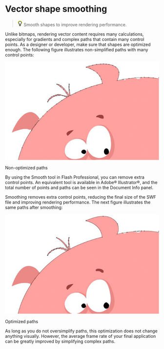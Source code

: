# Vector shape smoothing

> ![](../img/tip_help.png) Smooth shapes to improve rendering performance.

Unlike bitmaps, rendering vector content requires many calculations, especially
for gradients and complex paths that contain many control points. As a designer
or developer, make sure that shapes are optimized enough. The following figure
illustrates non-simplified paths with many control points:

![](../img/or_nonoptpath_popup.png)

Non-optimized paths

By using the Smooth tool in Flash Professional, you can remove extra control
points. An equivalent tool is available in Adobe® Illustrator®, and the total
number of points and paths can be seen in the Document Info panel.

Smoothing removes extra control points, reducing the final size of the SWF file
and improving rendering performance. The next figure illustrates the same paths
after smoothing:

![](../img/or_optpath_popup.png)

Optimized paths

As long as you do not oversimplify paths, this optimization does not change
anything visually. However, the average frame rate of your final application can
be greatly improved by simplifying complex paths.
